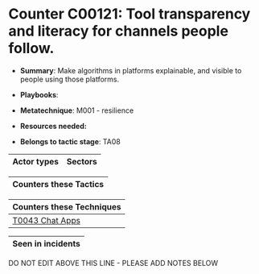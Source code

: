 # Counter C00121: Tool transparency and literacy for channels people follow. 

* **Summary**: Make algorithms in platforms explainable, and visible to people using those platforms. 

* **Playbooks**: 

* **Metatechnique**: M001 - resilience

* **Resources needed:** 

* **Belongs to tactic stage**: TA08


| Actor types | Sectors |
| ----------- | ------- |



| Counters these Tactics |
| ---------------------- |



| Counters these Techniques |
| ------------------------- |
| [T0043 Chat Apps](../../generated_pages/techniques/T0043.md) |



| Seen in incidents |
| ----------------- |


DO NOT EDIT ABOVE THIS LINE - PLEASE ADD NOTES BELOW